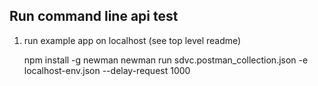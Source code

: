 ## Run command line api test

1. run example app on localhost (see top level readme)


    npm install -g newman
    newman run sdvc.postman_collection.json -e localhost-env.json --delay-request 1000